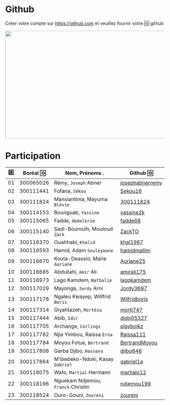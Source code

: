 # Github

Créer votre compte sur https://github.com et veuillez fournir votre :id: github

<image src="staging.png" width="580" height="340"></image>


# Participation

|:hash:| Boréal :id:| Nom, Prénoms .                     |  Github :id:                                          |
|------|------------|------------------------------------|-------------------------------------------------------| 
|   01 |  300065026 | Rémy, `Joseph` Abner               | [josephabnerremy](https://github.com/josephabnerremy) |
|   02 |  300111441 | Fofana, `Sékou`                    | [Sekou16](https://github.com/Sekou16)                 |
|   03 |  300111824 | Mansiantima, Mayuma `Blévie`       | [300111824](https://github.com/300111824)             |
|   04 |  300114153 | Bounguab, `Yassine`                | [yassine2k](https://github.com/yassine2k)             |
|   05 |  300115065 | Fadde, `Abdelkrim`                 | [fadde68](https://github.com/fadde68)                 |
|   06 |  300115140 | Sadi-Bourouih, Mouloud `Zack`      | [ZackTO](https://github.com/ZackTO)                   |
|   07 |  300116370 | Ouahhabi, `Khalid`                 | [khal1967](https://github.com/khal1967)               |
|   08 |  300116593 | Hamid, Adam `Souleymane`           | [hamidmallim](https://github.com/hamidmallim)         |
|   09 |  300116670 | Kouta-Deassio, Marie `Auriane`     | [Auriane25](https://github.com/Auriane25)             |
|   10 |  300116685 | Abdullahi, `Amir` Ali              | [amirali175](https://github.com/amirali175)           |
|   11 |  300116973 | Lago Kamdem, `Nathalie`            | [lagokamdem](https://github.com/lagokamdem)           |
|   12 |  300117029 | Mayonga, `Jordy` Arni              | [Jordy3697](https://github.com/Jordy3697)             |
|   13 |  300117178 | Ngaleu Kwayep, Willfrid `Boris`    | [Wilfridboris](https://github.com/Wilfridboris)       |
|   14 |  300117314 | Giyahtazeh, `Mortéza`              | [morti747](https://github.com/morti747)               |
|   15 |  300117444 | Abib, `Idir`                       | [dido05327](https://github.com/dido05327)             |
|   16 |  300117705 | Archange, `Corlings`               | [playboikz](https://github.com/playboikz)             |
|   17 |  300117782 | Njia Yimbou, Raissa `Erna`         | [Raissa111](https://github.com/Raissa111)             |
|   18 |  300117784 | Moyou Fotue, `Bertrand`            | [BertrandMoyou](https://github.com/BertrandMoyou)     |
|   19 |  300117806 | Garba Djibo, `Hassana`             | [djibo648](https://github.com/djibo648)               |
|   20 |  300117864 | M'biebeko-Ndoki, Kasay `Gabriel`   | [gabriel1a](https://github.com/gabriel1a)             |
|   21 |  300118075 | Wafo, `Martial` Hermann            | [martialo12](https://github.com/martialo12)           |
|   22 |  300118196 | Nguekam Ndjemou, `Franck` Christin | [ndjemou199](https://github.com/ndjemou199)           |
|   23 |  300118524 | Ouro-Gouni, `Zouréni`              | [zoureni](https://github.com/zoureni)                 |

